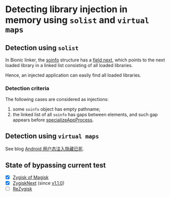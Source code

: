 # Detecting library injection in memory using `solist` and `virtual maps`

## Detection using `solist`

In Bionic linker, the [soinfo](https://cs.android.com/android/platform/superproject/main/+/main:bionic/linker/linker_soinfo.h) structure has a [field next](https://cs.android.com/android/platform/superproject/main/+/main:bionic/linker/linker_soinfo.h;l=186), which points to the next loaded library in a linked list consisting of all loaded libraries.

Hence, an injected application can easily find all loaded libraries.

### Detection criteria

The following cases are considered as injections:
1. some `soinfo` object has empty pathname;
2. the linked list of all `soinfo` has gaps between elements, and such gap appears before [specializeAppProcess](https://cs.android.com/android/platform/superproject/main/+/main:frameworks/base/core/java/com/android/internal/os/Zygote.java;l=436).

## Detection using `virtual maps`

See blog [Android 用户态注入隐藏已死](https://nullptr.icu/index.php/archives/182/).

## State of bypassing current test

- [x] [Zygisk of Magisk](https://github.com/topjohnwu/Magisk)
- [x] [ZygiskNext](https://github.com/Dr-TSNG/ZygiskNext) (since [v1.1.0](https://github.com/Dr-TSNG/ZygiskNext/releases/tag/v1.1.0))
- [ ] [ReZygisk](https://github.com/PerformanC/ReZygisk)
